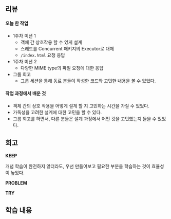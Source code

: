 ## 리뷰

#### 오늘 한 작업

- 1주차 미션 1
	- 객체 간 상호작용 할 수 있게 설계
	- 스레드를 Concurrent 패키지의 Executor로 대체
	- `/index.html` 요청 응답
- 1주차 미션 2
	- 다양한 MIME type의 파일 요청에 대한 응답
- 그룹 회고
	- 그룹 세션을 통해 동료 분들이 작성한 코드와 고민한 내용을 볼 수 있었다.

#### 작업 과정에서 배운 것

- 객체 간의 상호 작용을 어떻게 설계 할 지 고민하는 시간을 가질 수 있었다.
- 가독성을 고려한 설계에 대한 고민을 할 수 있다.
- 그룹 회고를 하면서, 다른 분들은 설계 과정에서 어떤 것을 고민했는지 들을 수 있었다. 

## 회고 

**KEEP**

개념 학습이 완전하지 않더라도, 우선 만들어보고 필요한 부분을 학습하는 것이 효율성이 높았다.

**PROBLEM**

**TRY**

## 학습 내용